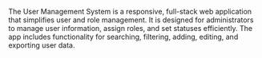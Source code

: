 The User Management System is a responsive, full-stack web application that simplifies user and role management. It is designed for administrators to manage user information, assign roles, and set statuses efficiently. The app includes functionality for searching, filtering, adding, editing, and exporting user data.
